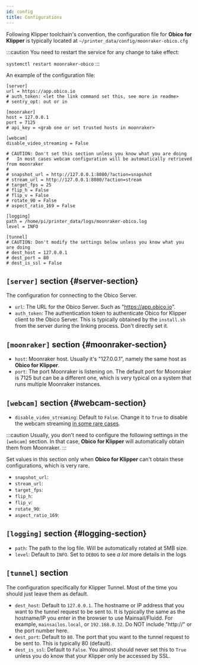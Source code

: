 ```yaml
---
id: config
title: Configurations
---
```


Following Klipper toolchain's convention, the configuration file for **Obico for Klipper** is typically located at `~/printer_data/config/moonraker-obico.cfg`

:::caution
You need to restart the service for any change to take effect:

`systemctl restart moonraker-obico`
:::

An example of the configuration file:

```
[server]
url = https://app.obico.io
# auth_token: <let the link command set this, see more in readme>
# sentry_opt: out or in

[moonraker]
host = 127.0.0.1
port = 7125
# api_key = <grab one or set trusted hosts in moonraker>

[webcam]
disable_video_streaming = False

# CAUTION: Don't set this section unless you know what you are doing
#   In most cases webcam configuration will be automatically retrieved from moonraker
#
# snapshot_url = http://127.0.0.1:8080/?action=snapshot
# stream_url = http://127.0.0.1:8080/?action=stream
# target_fps = 25
# flip_h = False
# flip_v = False
# rotate_90 = False
# aspect_ratio_169 = False

[logging]
path = /home/pi/printer_data/logs/moonraker-obico.log
level = INFO

[tunnel]
# CAUTION: Don't modify the settings below unless you know what you are doing
# dest_host = 127.0.0.1
# dest_port = 80
# dest_is_ssl = False

```

## `[server]` section {#server-section}

The configuration for connecting to the Obico Server.

- `url`: The URL for the Obico Server. Such as "https://app.obico.io".
- `auth_token`: The authentication token to authenticate Obico for Klipper client to the Obico Server. This is typically obtained by the `install.sh` from the server during the linking process. Don't directly set it.

## `[moonraker]` section {#moonraker-section}

- `host`: Moonraker host. Usually it's "127.0.0.1", namely the same host as **Obico for Klipper**.
- `port`: The port Moonraker is listening on. The default port for Moonraker is 7125 but can be a different one, which is very typical on a system that runs multiple Moonraker instances.

## `[webcam]` section {#webcam-section}

- `disable_video_streaming`: Default to `False`. Change it to `True` to disable the webcam streaming [in some rare cases](https://www.obico.io/docs/user-guides/disable-25-fps-streaming/).

:::caution
Usually, you don't need to configure the following settings in the `[webcam]` section. In that case, **Obico for Klipper** will automatically obtain them from Moonraker.
:::

Set values in this section only when **Obico for Klipper** can't obtain these configurations, which is very rare.

- `snapshot_url`:
- `stream_url`:
- `target_fps`:
- `flip_h`:
- `flip_v`:
- `rotate_90`:
- `aspect_ratio_169`:

## `[logging]` section {#logging-section}

- `path`: The path to the log file. Will be automatically rotated at 5MB size.
- `level`: Default to `INFO`. Set to `DEBUG` to see _a lot_ more details in the logs

## `[tunnel]` section

The configuration specifically for Klipper Tunnel. Most of the time you should just leave them as default.

- `dest_host`: Default to `127.0.0.1`. The hostname or IP address that you want to the tunnel request to be sent to. It is typically the same as the hostname/IP you enter in the browser to use Mainsail/Fluidd. For example, `mainsailos.local`, or `192.168.0.32`. Do NOT include "http://" or the port number here.
- `dest_port`: Default to `80`. The port that you want to the tunnel request to be sent to. This is typically 80 (default).
- `dest_is_ssl`: Default to `False`. You almost should never set this to `True` unless you do know that your Klipper only be accessed by SSL.
